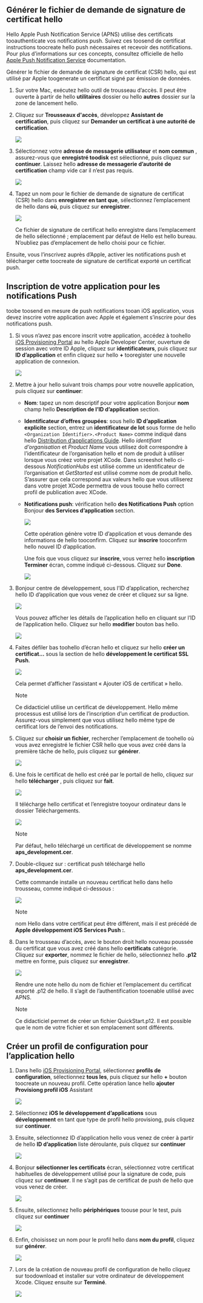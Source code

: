

## <a name="generate-hello-certificate-signing-request-file"></a>Générer le fichier de demande de signature de certificat hello
Hello Apple Push Notification Service (APNS) utilise des certificats tooauthenticate vos notifications push. Suivez ces toosend de certificat instructions toocreate hello push nécessaires et recevoir des notifications. Pour plus d’informations sur ces concepts, consultez officielle de hello [Apple Push Notification Service](http://go.microsoft.com/fwlink/p/?LinkId=272584) documentation.

Générer le fichier de demande de signature de certificat (CSR) hello, qui est utilisé par Apple toogenerate un certificat signé par émission de données.

1. Sur votre Mac, exécutez hello outil de trousseau d’accès. Il peut être ouverte à partir de hello **utilitaires** dossier ou hello **autres** dossier sur la zone de lancement hello.
2. Cliquez sur **Trousseaux d'accès**, développez **Assistant de certification**, puis cliquez sur **Demander un certificat à une autorité de certification**.
   
      ![](./media/notification-hubs-enable-apple-push-notifications/notification-hubs-request-cert-from-ca.png)
3. Sélectionnez votre **adresse de messagerie utilisateur** et **nom commun** , assurez-vous que **enregistré toodisk** est sélectionné, puis cliquez sur **continuer**. Laissez hello **adresse de messagerie d’autorité de certification** champ vide car il n’est pas requis.
   
      ![](./media/notification-hubs-enable-apple-push-notifications/notification-hubs-csr-info.png)
4. Tapez un nom pour le fichier de demande de signature de certificat (CSR) hello dans **enregistrer en tant que**, sélectionnez l’emplacement de hello dans **où**, puis cliquez sur **enregistrer**.
   
      ![](./media/notification-hubs-enable-apple-push-notifications/notification-hubs-save-csr.png)
   
      Ce fichier de signature de certificat hello enregistre dans l’emplacement de hello sélectionné ; emplacement par défaut de Hello est hello bureau. N’oubliez pas d’emplacement de hello choisi pour ce fichier.

Ensuite, vous l’inscrivez auprès d’Apple, activer les notifications push et télécharger cette toocreate de signature de certificat exporté un certificat push.

## <a name="register-your-app-for-push-notifications"></a>Inscription de votre application pour les notifications Push
toobe toosend en mesure de push notifications tooan iOS application, vous devez inscrire votre application avec Apple et également s’inscrire pour des notifications push.  

1. Si vous n’avez pas encore inscrit votre application, accédez à toohello <a href="http://go.microsoft.com/fwlink/p/?LinkId=272456" target="_blank">iOS Provisioning Portal</a> au hello Apple Developer Center, ouverture de session avec votre ID Apple, cliquez sur **identificateurs**, puis cliquez sur **ID d’application** et enfin cliquez sur hello  **+**  tooregister une nouvelle application de connexion.
   
      ![](./media/notification-hubs-enable-apple-push-notifications/notification-hubs-ios-appids.png)
      
2. Mettre à jour hello suivant trois champs pour votre nouvelle application, puis cliquez sur **continuer**:
   
   * **Nom**: tapez un nom descriptif pour votre application Bonjour **nom** champ hello **Description de l’ID d’application** section.
   * **Identificateur d’offres groupées**: sous hello **ID d’application explicite** section, entrez un **identificateur de lot** sous forme de hello `<Organization Identifier>.<Product Name>` comme indiqué dans hello [Distribution d’applications Guide](https://developer.apple.com/library/mac/documentation/IDEs/Conceptual/AppDistributionGuide/ConfiguringYourApp/ConfiguringYourApp.html#//apple_ref/doc/uid/TP40012582-CH28-SW8). Hello *identifiant d’organisation* et *Product Name* vous utilisez doit correspondre à l’identificateur de l’organisation hello et nom de produit à utiliser lorsque vous créez votre projet XCode. Dans screeshot hello ci-dessous *NotificationHubs* est utilisé comme un identificateur de l’organisation et *GetStarted* est utilisé comme nom de produit hello. S’assurer que cela correspond aux valeurs hello que vous utiliserez dans votre projet XCode permettra de vous toouse hello correct profil de publication avec XCode. 
   * **Notifications push**: vérification hello **des Notifications Push** option Bonjour **des Services d’application** section.
     
      ![](./media/notification-hubs-enable-apple-push-notifications/notification-hubs-new-appid-info.png)
     
      Cette opération génère votre ID d’application et vous demande des informations de hello tooconfirm. Cliquez sur **inscrire** tooconfirm hello nouvel ID d’application.
     
      Une fois que vous cliquez sur **inscrire**, vous verrez hello **inscription Terminer** écran, comme indiqué ci-dessous. Cliquez sur **Done**.
      
      ![](./media/notification-hubs-enable-apple-push-notifications/notification-hubs-appid-registration-complete.png)


1. Bonjour centre de développement, sous l’ID d’application, recherchez hello ID d’application que vous venez de créer et cliquez sur sa ligne.
   
      ![](./media/notification-hubs-enable-apple-push-notifications/notification-hubs-ios-appids2.png)
   
      Vous pouvez afficher les détails de l’application hello en cliquant sur l’ID de l’application hello. Cliquez sur hello **modifier** bouton bas hello.
   
      ![](./media/notification-hubs-enable-apple-push-notifications/notification-hubs-edit-appid.png)
      
2. Faites défiler bas toohello d’écran hello et cliquez sur hello **créer un certificat...**  sous la section de hello **développement le certificat SSL Push**.
   
      ![](./media/notification-hubs-enable-apple-push-notifications/notification-hubs-appid-create-cert.png)
   
      Cela permet d’afficher l’assistant « Ajouter iOS de certificat » hello.
   
   > [!NOTE]
   > Ce didacticiel utilise un certificat de développement. Hello même processus est utilisé lors de l’inscription d’un certificat de production. Assurez-vous simplement que vous utilisez hello même type de certificat lors de l’envoi des notifications.
   > 
   > 
3. Cliquez sur **choisir un fichier**, rechercher l’emplacement de toohello où vous avez enregistré le fichier CSR hello que vous avez créé dans la première tâche de hello, puis cliquez sur **générer**.
   
      ![](./media/notification-hubs-enable-apple-push-notifications/notification-hubs-appid-cert-choose-csr.png)
4. Une fois le certificat de hello est créé par le portail de hello, cliquez sur hello **télécharger** , puis cliquez sur **fait**.
   
      ![](./media/notification-hubs-enable-apple-push-notifications/notification-hubs-appid-download-cert.png)
   
      Il télécharge hello certificat et l’enregistre tooyour ordinateur dans le dossier Téléchargements.
   
      ![](./media/notification-hubs-enable-apple-push-notifications/notification-hubs-cert-downloaded.png)
   
   > [!NOTE]
   > Par défaut, hello téléchargé un certificat de développement se nomme **aps_development.cer**.
   > 
   > 
5. Double-cliquez sur : certificat push téléchargé hello **aps_development.cer**.
   
      Cette commande installe un nouveau certificat hello dans hello trousseau, comme indiqué ci-dessous :
   
      ![](./media/notification-hubs-enable-apple-push-notifications/notification-hubs-cert-in-keychain.png)
   
   > [!NOTE]
   > nom Hello dans votre certificat peut être différent, mais il est précédé de **Apple développement iOS Services Push :**.
   > 
   > 
6. Dans le trousseau d’accès, avec le bouton droit hello nouveau poussée du certificat que vous avez créé dans hello **certificats** catégorie. Cliquez sur **exporter**, nommez le fichier de hello, sélectionnez hello **.p12** mettre en forme, puis cliquez sur **enregistrer**.
   
    ![](./media/notification-hubs-enable-apple-push-notifications/notification-hubs-export-cert-p12.png)
   
    Rendre une note hello du nom de fichier et l’emplacement du certificat exporté .p12 de hello. Il s’agit de l’authentification tooenable utilisé avec APNS.
   
   > [!NOTE]
   > Ce didacticiel permet de créer un fichier QuickStart.p12. Il est possible que le nom de votre fichier et son emplacement sont différents.
   > 
   > 

## <a name="create-a-provisioning-profile-for-hello-app"></a>Créer un profil de configuration pour l’application hello
1. Dans hello <a href="http://go.microsoft.com/fwlink/p/?LinkId=272456" target="_blank">iOS Provisioning Portal</a>, sélectionnez **profils de configuration**, sélectionnez **tous les**, puis cliquez sur hello  **+**  bouton toocreate un nouveau profil. Cette opération lance hello **ajouter Provisiong profil iOS** Assistant
   
      ![](./media/notification-hubs-enable-apple-push-notifications/notification-hubs-new-provisioning-profile.png)
2. Sélectionnez **iOS le développement d’applications** sous **développement** en tant que type de profil hello provisiong, puis cliquez sur **continuer**. 
3. Ensuite, sélectionnez ID d’application hello vous venez de créer à partir de hello **ID d’application** liste déroulante, puis cliquez sur **continuer**
   
      ![](./media/notification-hubs-enable-apple-push-notifications/notification-hubs-select-appid-for-provisioning.png)
4. Bonjour **sélectionner les certificats** écran, sélectionnez votre certificat habituelles de développement utilisé pour la signature de code, puis cliquez sur **continuer**. Il ne s’agit pas de certificat de push de hello que vous venez de créer.
   
      ![](./media/notification-hubs-enable-apple-push-notifications/notification-hubs-provisioning-select-cert.png)
5. Ensuite, sélectionnez hello **périphériques** toouse pour le test, puis cliquez sur **continuer**
   
      ![](./media/notification-hubs-enable-apple-push-notifications/notification-hubs-provisioning-select-devices.png)
6. Enfin, choisissez un nom pour le profil hello dans **nom du profil**, cliquez sur **générer**.
   
      ![](./media/notification-hubs-enable-apple-push-notifications/notification-hubs-provisioning-name-profile.png)
7. Lors de la création de nouveau profil de configuration de hello cliquez sur toodownload et installer sur votre ordinateur de développement Xcode. Cliquez ensuite sur **Terminé**.
   
      ![](./media/notification-hubs-enable-apple-push-notifications/notification-hubs-provisioning-profile-ready.png)

